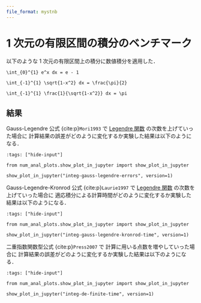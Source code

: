 ```yaml
---
file_format: mystnb
---
```


# 1 次元の有限区間の積分のベンチマーク

以下のような 1 次元の有限区間上の積分に数値積分を適用した．

```{math}
\int_{0}^{1} e^x dx = e - 1
```

```{math}
\int_{-1}^{1} \sqrt{1-x^2} dx = \frac{\pi}{2}
```

```{math}
\int_{-1}^{1} \frac{1}{\sqrt{1-x^2}} dx = \pi
```

## 結果

Gauss-Legendre 公式 {cite:p}`Mori1993` で
[Legendre 関数](legendre-function) の次数を上げていった場合に
計算結果の誤差がどのように変化するか実験した結果は以下のようになる．

```{code-cell}
:tags: ["hide-input"]

from num_anal_plots.show_plot_in_jupyter import show_plot_in_jupyter

show_plot_in_jupyter("integ-gauss-legendre-errors", version=1)
```

Gauss-Legendre-Kronrod 公式 {cite:p}`Laurie1997` で
[Legendre 関数](legendre-function) の次数を上げていった場合に
適応積分による計算時間がどのように変化するか実験した結果は以下のようになる．

```{code-cell}
:tags: ["hide-input"]

from num_anal_plots.show_plot_in_jupyter import show_plot_in_jupyter

show_plot_in_jupyter("integ-gauss-legendre-kronrod-time", version=1)
```

二重指数関数型公式 {cite:p}`Press2007` で
計算に用いる点数を増やしていった場合に
計算結果の誤差がどのように変化するか実験した結果は以下のようになる．

```{code-cell}
:tags: ["hide-input"]

from num_anal_plots.show_plot_in_jupyter import show_plot_in_jupyter

show_plot_in_jupyter("integ-de-finite-time", version=1)
```
